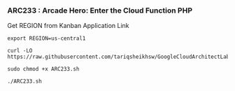 ### ARC233 : Arcade Hero: Enter the Cloud Function PHP 

Get REGION from Kanban Application Link  

```
export REGION=us-central1
```

```
curl -LO https://raw.githubusercontent.com/tariqsheikhsw/GoogleCloudArchitectLabs/main/Solutions/ARC233.sh

sudo chmod +x ARC233.sh

./ARC233.sh
```


